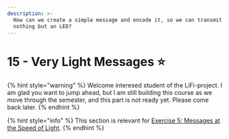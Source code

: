 ```yaml
---
description: >-
  How can we create a simple message and encode it, so we can transmit it using
  nothing but an LED?
---
```


# 15 - Very Light Messages ⭐

{% hint style="warning" %}
Welcome interesed student of the LiFi-project. I am glad you want to jump ahead, but I am still building this course as we move through the semester, and this part is not ready yet. Please come back later.
{% endhint %}

{% hint style="info" %}
This section is relevant for [Exercise 5: Messages at the Speed of Light](https://github.com/winf-hsos/lifi-exercises/raw/main/exercises/05\_exercise\_messages\_speed\_of\_light.pdf).
{% endhint %}
